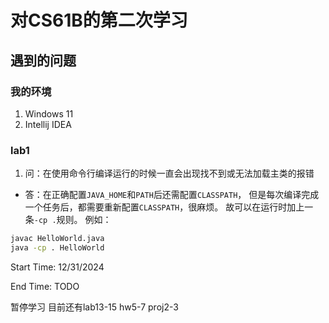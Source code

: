 # 对CS61B的第二次学习

## 遇到的问题
### 我的环境
1. Windows 11
2. Intellij IDEA

### lab1
1. 问：在使用命令行编译运行的时候一直会出现找不到或无法加载主类的报错
- 答：在正确配置`JAVA_HOME`和`PATH`后还需配置`CLASSPATH`，
但是每次编译完成一个任务后，都需要重新配置`CLASSPATH`，很麻烦。
故可以在运行时加上一条`-cp .`规则。
例如：
```bash
javac HelloWorld.java
java -cp . HelloWorld
```

Start Time: 12/31/2024

End Time: TODO



暂停学习 目前还有lab13-15 hw5-7 proj2-3